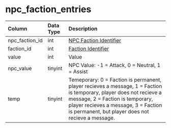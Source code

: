 # npc\_faction\_entries

| Column | Data Type | Description |
| :--- | :--- | :--- |
| npc\_faction\_id | int | [NPC Faction Identifier](npc_faction.md) |
| faction\_id | int | [Faction Identifier](../factions/faction_list.md) |
| value | int | Value |
| npc\_value | tinyint | NPC Value: -1 = Attack, 0 = Neutral, 1 = Assist |
| temp | tinyint | Temeporary: 0 = Faction is permanent, player recieves a message, 1 = Faction is temporary, player does not recieve a message, 2 = Faction is temporary, player recieves a message, 3 = Faction is permanent, but player does not recieve a message. |

